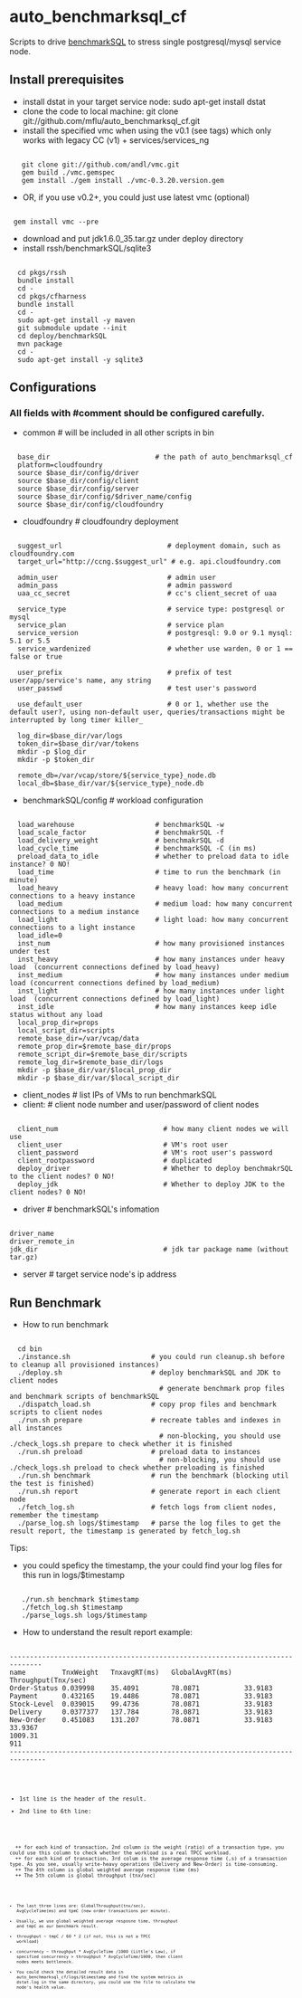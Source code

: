 auto_benchmarksql_cf
====================

Scripts to drive [benchmarkSQL](https://github.com/andl/benchmarkSQL) to stress single postgresql/mysql service node.

## Install prerequisites ##
 + install dstat in your target service node: sudo apt-get install dstat
 + clone the code to local machine: git clone git://github.com/mflu/auto_benchmarksql_cf.git
 + install the specified vmc when using the v0.1 (see tags) which only works with legacy CC (v1) + services/services_ng
<pre><code>
   git clone git://github.com/andl/vmc.git
   gem build ./vmc.gemspec
   gem install ./gem install ./vmc-0.3.20.version.gem 
</code></pre>
 + OR, if you use v0.2+, you could just use latest vmc (optional)
<pre><code>
 gem install vmc --pre
</code></pre>
 + download and put jdk1.6.0_35.tar.gz under deploy directory
 + install rssh/benchmarkSQL/sqlite3
<pre><code>
  cd pkgs/rssh
  bundle install
  cd -
  cd pkgs/cfharness
  bundle install
  cd -
  sudo apt-get install -y maven
  git submodule update --init
  cd deploy/benchmarkSQL
  mvn package
  cd -
  sudo apt-get install -y sqlite3
</code></pre>

## Configurations ##
### All fields with #comment should be configured carefully.
+ common                            # will be included in all other scripts in bin
<pre><code>
  base_dir                          # the path of auto_benchmarksql_cf 
  platform=cloudfoundry
  source $base_dir/config/driver
  source $base_dir/config/client
  source $base_dir/config/server
  source $base_dir/config/$driver_name/config
  source $base_dir/config/cloudfoundry
</code></pre>

+ cloudfoundry                         # cloudfoundry deployment
<pre><code>
  suggest_url                          # deployment domain, such as cloudfoundry.com
  target_url="http://ccng.$suggest_url" # e.g. api.cloudfoundry.com

  admin_user                           # admin user
  admin_pass                           # admin password
  uaa_cc_secret                        # cc's client_secret of uaa

  service_type                         # service type: postgresql or mysql
  service_plan                         # service plan
  service_version                      # postgresql: 9.0 or 9.1 mysql: 5.1 or 5.5
  service_wardenized                   # whether use warden, 0 or 1 == false or true

  user_prefix                          # prefix of test user/app/service's name, any string
  user_passwd                          # test user's password

  use_default_user                     # 0 or 1, whether use the default user?, using non-default user, queries/transactions might be interrupted by long timer killer_

  log_dir=$base_dir/var/logs
  token_dir=$base_dir/var/tokens
  mkdir -p $log_dir
  mkdir -p $token_dir

  remote_db=/var/vcap/store/${service_type}_node.db
  local_db=$base_dir/var/${service_type}_node.db
</code></pre>
+ benchmarkSQL/config               # workload configuration
<pre><code>
  load_warehouse                    # benchmarkSQL -w
  load_scale_factor                 # benchmakrSQL -f
  load_delivery_weight              # benchmakrSQL -d
  load_cycle_time                   # benchmarkSQL -C (in ms)
  preload_data_to_idle              # whether to preload data to idle instance? 0 NO!
  load_time                         # time to run the benchmark (in minute)
  load_heavy                        # heavy load: how many concurrent connections to a heavy instance
  load_medium                       # medium load: how many concurrent connections to a medium instance
  load_light                        # light load: how many concurrent connections to a light instance
  load_idle=0
  inst_num                          # how many provisioned instances under test
  inst_heavy                        # how many instances under heavy load  (concurrent connections defined by load_heavy)
  inst_medium                       # how many instances under medium load (concurrent connections defined by load_medium)
  inst_light                        # how many instances under light load  (concurrent connections defined by load_light)
  inst_idle                         # how many instances keep idle status without any load
  local_prop_dir=props
  local_script_dir=scripts
  remote_base_dir=/var/vcap/data
  remote_prop_dir=$remote_base_dir/props
  remote_script_dir=$remote_base_dir/scripts
  remote_log_dir=$remote_base_dir/logs
  mkdir -p $base_dir/var/$local_prop_dir
  mkdir -p $base_dir/var/$local_script_dir
</code></pre>

+ client_nodes                        # list IPs of VMs to run benchmarkSQL
+ client:                             # client node number and user/password of client nodes
<pre><code>
  client_num                          # how many client nodes we will use
  client_user                         # VM's root user
  client_password                     # VM's root user's password
  client_rootpassword                 # duplicated
  deploy_driver                       # Whether to deploy benchmakrSQL to the client nodes? 0 NO!
  deploy_jdk                          # Whether to deploy JDK to the client nodes? 0 NO!
</code></pre>

+ driver                              # benchmarkSQL's infomation
<pre><code>
driver_name
driver_remote_in
jdk_dir                               # jdk tar package name (without tar.gz)
</code></pre>
+ server                              # target service node's ip address

## Run Benchmark ##
+ How to run benchmark
<pre><code>
  cd bin
  ./instance.sh                    # you could run cleanup.sh before to cleanup all provisioned instances)
  ./deploy.sh                      # deploy benchmarkSQL and JDK to client nodes
                                     # generate benchmark prop files and benchmark scripts of benchmarkSQL
  ./dispatch_load.sh               # copy prop files and benchmark scripts to client nodes
  ./run.sh prepare                 # recreate tables and indexes in all instances
                                     # non-blocking, you should use ./check_logs.sh prepare to check whether it is finished
  ./run.sh preload                 # preload data to instances
                                     # non-blocking, you should use ./check_logs.sh preload to check whether preloading is finished
  ./run.sh benchmark               # run the benchmark (blocking util the test is finished)
  ./run.sh report                  # generate report in each client node
  ./fetch_log.sh                   # fetch logs from client nodes, remember the timestamp
  ./parse_log.sh logs/$timestamp   # parse the log files to get the result report, the timestamp is generated by fetch_log.sh
</code></pre>
Tips: 
  - you could speficy the timestamp, the your could find your log files for this run in logs/$timestamp 
<pre><code>
   ./run.sh benchmark $timestamp
   ./fetch_log.sh $timestamp
   ./parse_logs.sh logs/$timestamp
</code></pre>
+ How to understand the result report
example:
<pre><code>
------------------------------------------------------------------------------
name         TnxWeight   TnxavgRT(ms)   GlobalAvgRT(ms)   Throughput(Tnx/sec)
Order-Status 0.039998    35.4091        78.0871           33.9183
Payment      0.432165    19.4486        78.0871           33.9183
Stock-Level  0.039015    99.4736        78.0871           33.9183
Delivery     0.0377377   137.784        78.0871           33.9183
New-Order    0.451083    131.207        78.0871           33.9183
33.9367
1009.31
911
-------------------------------------------------------------------------------
<code></pre>

  + 1st line is the header of the result.
  + 2nd line to 6th line:
<pre><code>
  ++ for each kind of transaction, 2nd column is the weight (ratio) of a transaction type, you could use this column to check whether the workload is a real TPCC workload.
  ++ for each kind of transaction, 3rd colum is the average response time (,s) of a transaction type. As you see, usually write-heavy operations (Delivery and New-Order) is time-consuming.
  ++ The 4th column is global weighted average response time (ms)
  ++ The 5th column is global throughput (tnx/sec)
<code></pre>
  + The last three lines are: GlobalThroughput(tnx/sec), AvgCycleTime(ms) and tpmC (new order transactions per minute).
  + Usually, we use global weighted average resposne time, throughput and tmpC as our benchmark result.
  + throughput ~ tmpC / 60 * 2 (if not, this is not a TPCC workload)
  + concurrency ~ throughput * AvgCycleTime /1000 (Little's Law), if specified concurrency > throughput * AvgCycleTime/1000, then client nodes meets bottleneck.
  + You could check the detailed result data in auto_benchmarksql_cf/logs/$timestamp and find the system metrics in dstat.log in the same directory, you could use the file to calculate the node's health value.
